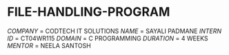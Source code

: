 # FILE-HANDLING-PROGRAM
*COMPANY* = CODTECH IT SOLUTIONS 
*NAME* = SAYALI PADMANE
*INTERN ID* = CT04WR115
*DOMAIN* = C PROGRAMMING
*DURATION* = 4 WEEKS
*MENTOR* = NEELA SANTOSH
